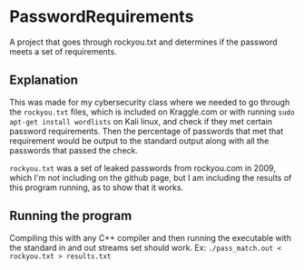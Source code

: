 # PasswordRequirements

A project that goes through rockyou.txt and determines if the password meets a set of requirements.

## Explanation

This was made for my cybersecurity class where we needed to go through the `rockyou.txt` files, which is included on Kraggle.com or with running `sudo apt-get install wordlists` on Kali linux, and check if they met certain password requirements. Then the percentage of passwords that met that requirement would be output to the standard output along with all the passwords that passed the check.

`rockyou.txt` was a set of leaked passwords from rockyou.com in 2009, which I'm not including on the github page, but I am including the results of this program running, as to show that it works.

## Running the program

Compiling this with any C++ compiler and then running the executable with the standard in and out streams set should work. 
Ex: ```./pass_match.out < rockyou.txt > results.txt```